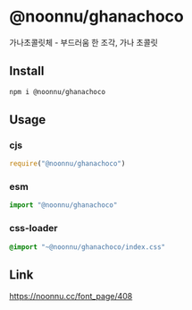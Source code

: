 # @noonnu/ghanachoco
가나초콜릿체 - 부드러움 한 조각, 가나 초콜릿

## Install
```sh
npm i @noonnu/ghanachoco
```
## Usage
### cjs
```js
require("@noonnu/ghanachoco")
```
### esm
```js
import "@noonnu/ghanachoco"
```
### css-loader
```css
@import "~@noonnu/ghanachoco/index.css"
```

## Link
https://noonnu.cc/font_page/408